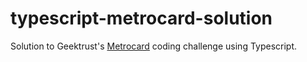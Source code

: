 # typescript-metrocard-solution
Solution to Geektrust's [Metrocard](https://www.geektrust.com/coding/detailed/metro-card) coding challenge using Typescript.